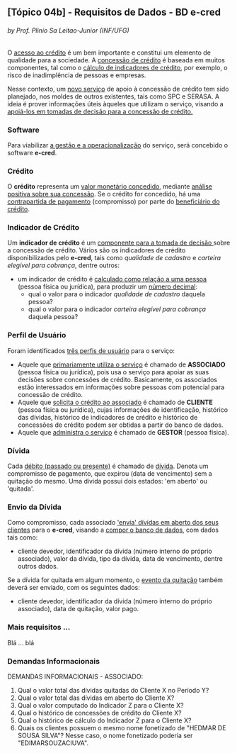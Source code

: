 ## [Tópico 04b] - Requisitos de Dados - <ind>BD e-cred</ins>
###### *by Prof. Plinio Sa Leitao-Junior (INF/UFG)*

O <ins>acesso ao crédito</ins> é um bem importante e constitui um elemento de qualidade para a sociedade. A <ins>concessão de crédito</ins> é baseada em muitos componentes, tal como o <ins>cálculo de indicadores de crédito</ins>, por exemplo, o risco de inadimplência de pessoas e empresas.

Nesse contexto, um <ins>novo serviço</ins> de apoio à concessão de crédito tem sido planejado, nos moldes de outros existentes, tais como SPC e SERASA. A ideia é prover informações úteis àqueles que utilizam o serviço, visando a <ins>apoiá-los em tomadas de decisão<ins> para a concessão de crédito. 

### Software

Para viabilizar <ins>a gestão e a operacionalização</ins> do serviço, será concebido o software **e-cred**.

### Crédito

O **crédito** representa um <ins>valor monetário concedido</ins>, mediante <ins>análise positiva sobre sua concessão</ins>. Se o crédito for concedido, há uma <ins>contrapartida de pagamento</ins> (compromisso) por parte do <ins>beneficiário do crédito</ins>.

### Indicador de Crédito

Um **indicador de crédito** é um  <ins>componente para a tomada de decisão </ins> sobre a concessão de crédito. Vários são os indicadores de crédito disponibilizados pelo **e-cred**, tais como _qualidade de cadastro_ e _carteira elegível para cobrança_, dentre outros:
- um indicador de crédito é <ins>calculado como relação a uma pessoa</ins> (pessoa física ou jurídica), para produzir um <ins>número decimal</ins>:
  - qual o valor para o indicador _qualidade de cadastro_ daquela pessoa?
  - qual o valor para o indicador _carteira elegível para cobrança_ daquela pessoa?

### Perfil de Usuário

Foram identificados <ins>três perfis de usuário</ins> para o serviço:
-	Aquele que <ins>primariamente utiliza o serviço</ins> é chamado de **ASSOCIADO** (pessoa física ou jurídica), pois usa o serviço para apoiar as suas decisões sobre concessões de crédito. Basicamente, os associados estão interessados em informações sobre pessoas com potencial para concessão de crédito.
-	Aquele que <ins>solicita o crédito ao associado</ins> é chamado de **CLIENTE** (pessoa física ou jurídica), cujas informações de identificação, histórico das dívidas, histórico de indicadores de crédito e histórico de concessões de crédito podem ser obtidas a partir do banco de dados.
-	Aquele que <ins>administra o serviço</ins> é chamado de **GESTOR** (pessoa física).

### Dívida

Cada <ins>débito (passado ou presente)</ins> é chamado de <ins>dívida</ins>. Denota um compromisso de pagamento, que expirou (data de vencimento) sem a quitação do mesmo. Uma dívida possui dois estados: 'em aberto' ou 'quitada'. 

### Envio da Dívida

Como compromisso, cada associado <ins>'envia' dívidas em aberto dos seus clientes</ins> para o **e-cred**, visando a <ins>compor o banco de dados</ins>, com dados tais como:
-	cliente devedor, identificador da dívida (número interno do próprio associado), valor da dívida, tipo da dívida, data de vencimento, dentre outros dados.

Se a dívida for quitada em algum momento, o <ins>evento da quitação</ins> também deverá ser enviado, com os seguintes dados:
-	cliente devedor, identificador da dívida (número interno do próprio associado), data de quitação, valor pago.

### Mais requisitos ...

Blá ... blá 

### Demandas Informacionais

DEMANDAS INFORMACIONAIS - ASSOCIADO:
1. Qual o valor total das dívidas quitadas do Cliente X no Período Y?
1. Qual o valor total das dívidas em aberto do Cliente X?
1. Qual o valor computado do Indicador Z para o Cliente X?
1. Qual o histórico de concessões de crédito do Cliente X?
1. Qual o histórico de cálculo do Indicador Z para o Cliente X?
1. Quais os clientes possuem o mesmo nome fonetizado de "HEDMAR DE SOUSA SILVA"? Nesse caso, o nome fonetizado poderia ser "EDIMARSOUZACIUVA". 
